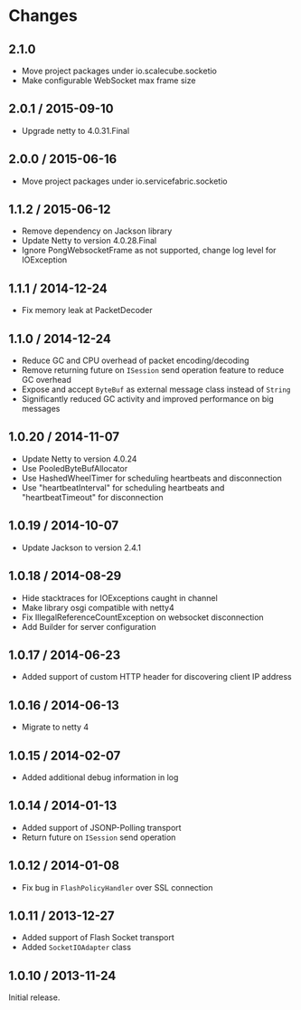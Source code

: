 Changes
=======================

2.1.0
-----------------------
* Move project packages under io.scalecube.socketio
* Make configurable WebSocket max frame size

2.0.1 / 2015-09-10
-----------------------
* Upgrade netty to 4.0.31.Final

2.0.0 / 2015-06-16
-----------------------
* Move project packages under io.servicefabric.socketio

1.1.2 / 2015-06-12
-----------------------
* Remove dependency on Jackson library
* Update Netty to version 4.0.28.Final
* Ignore PongWebsocketFrame as not supported, change log level for IOException

1.1.1 / 2014-12-24
-----------------------
* Fix memory leak at PacketDecoder

1.1.0 / 2014-12-24
-----------------------
* Reduce GC and CPU overhead of packet encoding/decoding
* Remove returning future on `ISession` send operation feature to reduce GC overhead
* Expose and accept `ByteBuf` as external message class instead of `String`
* Significantly reduced GC activity and improved performance on big messages 

1.0.20 / 2014-11-07
-----------------------
* Update Netty to version 4.0.24
* Use PooledByteBufAllocator
* Use HashedWheelTimer for scheduling heartbeats and disconnection
* Use "heartbeatInterval" for scheduling heartbeats and "heartbeatTimeout" for disconnection 

1.0.19 / 2014-10-07
-----------------------
* Update Jackson to version 2.4.1

1.0.18 / 2014-08-29
-----------------------
* Hide stacktraces for IOExceptions caught in channel
* Make library osgi compatible with netty4
* Fix IllegalReferenceCountException on websocket disconnection
* Add Builder for server configuration

1.0.17 / 2014-06-23
-----------------------
* Added support of custom HTTP header for discovering client IP address

1.0.16 / 2014-06-13
-----------------------
* Migrate to netty 4

1.0.15 / 2014-02-07
-----------------------
* Added additional debug information in log

1.0.14 / 2014-01-13
-----------------------

* Added support of JSONP-Polling transport
* Return future on `ISession` send operation

1.0.12 / 2014-01-08
-----------------------

* Fix bug in `FlashPolicyHandler` over SSL connection 

1.0.11 / 2013-12-27
-----------------------

* Added support of Flash Socket transport
* Added `SocketIOAdapter` class

1.0.10 / 2013-11-24
-----------------------

Initial release.
